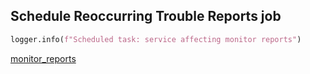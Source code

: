 ## Schedule Reoccurring Trouble Reports job

```python
logger.info(f"Scheduled task: service affecting monitor reports")
```

[monitor_reports](monitor_reports.md)